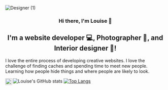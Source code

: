  
![Designer (1)](https://user-images.githubusercontent.com/77670525/175287582-1d188c37-1767-4534-9763-366daaf05a14.png)

<h3 align="center">
Hi there, I'm Louise</a> 👋
</h3>

<h2 align="center">
I'm a website developer 💻, Photographer 📸, and  Interior designer 🎨!
</h2> 

I love the entire process of developing creative websites. I love the challenge of finding caches and spending time to meet new people. Learning how people hide things and where people are likely to look.

<a href="https://www.linkedin.com/in/yushi95/"><img align="left" src="https://raw.githubusercontent.com/yushi1007/yushi1007/main/images/linkedin.svg" alt="Yu Shi | LinkedIn" width="21px"/></a>

![Louise's GitHub stats](https://github-readme-stats.vercel.app/api?username=LouisevS&show_icons=true&theme=omni)
[![Top Langs](https://github-readme-stats.vercel.app/api/top-langs/?username=LouisevS&show_icons=true&theme=omni)](https://github.com/LouisevS)

